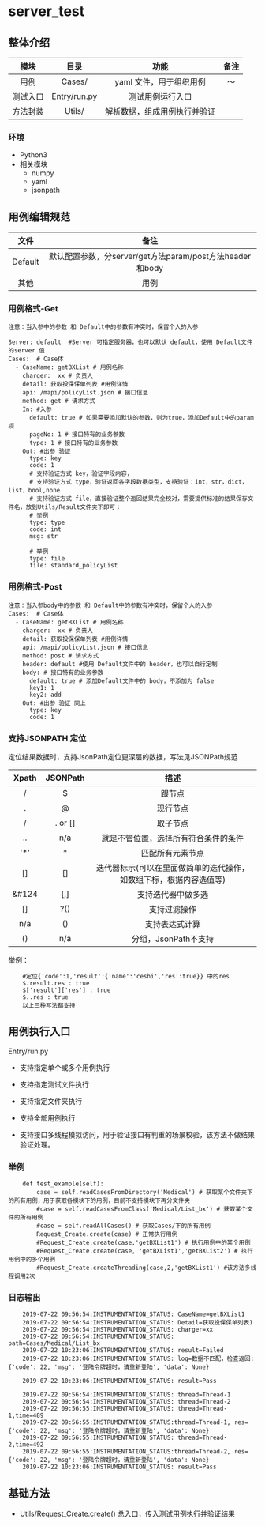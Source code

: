 # server_test
## 整体介绍

模块|目录|功能|备注
:---:|:---:|:---:|:---:
用例|Cases/|yaml 文件，用于组织用例|～
测试入口|Entry/run.py|测试用例运行入口|
方法封装|Utils/|解析数据，组成用例执行并验证|

### 环境
* Python3
* 相关模块
    * numpy
    * yaml 
    * jsonpath

## 用例编辑规范

文件|备注
:---:|:---:
Default|默认配置参数，分server/get方法param/post方法header和body
其他|用例

### 用例格式-Get
    注意：当入参中的参数 和 Default中的参数有冲突时，保留个人的入参

    Server: default  #Server 可指定服务器，也可以默认 default，使用 Default文件的server 值
    Cases:  # Case体
      - CaseName: getBXList # 用例名称
        charger:  xx # 负责人
        detail: 获取投保保单列表 #用例详情
        api: /mapi/policyList.json # 接口信息
        method: get # 请求方式
        In: #入参
          default: true # 如果需要添加默认的参数，则为true，添加Default中的param 项
          pageNo: 1 # 接口特有的业务参数
          type: 1 # 接口特有的业务参数
        Out: #出参 验证
          type: key 
          code: 1
          # 支持验证方式 key，验证字段内容，
          # 支持验证方式 type，验证返回各字段数据类型，支持验证：int，str，dict，list，bool,none
          # 支持验证方式 file，直接验证整个返回结果完全校对，需要提供标准的结果保存文件名，放到Utils/Result文件夹下即可；
          # 举例
          type: type
          code: int
          msg: str
          
          # 举例 
          type: file
          file: standard_policyList          
### 用例格式-Post
    注意：当入参body中的参数 和 Default中的参数有冲突时，保留个人的入参
    Cases:  # Case体
      - CaseName: getBXList # 用例名称
        charger:  xx # 负责人
        detail: 获取投保保单列表 #用例详情
        api: /mapi/policyList.json # 接口信息
        method: post # 请求方式
        header: default #使用 Default文件中的 header，也可以自行定制
        body: # 接口特有的业务参数
          default: true # 添加Default文件中的 body，不添加为 false
          key1: 1
          key2: add
        Out: #出参 验证 同上
          type: key 
          code: 1

### 支持JSONPATH 定位

定位结果数据时，支持JsonPath定位更深层的数据，写法见JSONPath规范

Xpath|	JSONPath|	描述
:---:|:---:|:---:
/|	$	|跟节点
.	|@	|现行节点
/	|. or []	|取子节点
..	|n/a	|就是不管位置，选择所有符合条件的条件
 '*'	|*	|匹配所有元素节点
[]	|[]	|迭代器标示(可以在里面做简单的迭代操作，如数组下标，根据内容选值等)
&#124|	[,]	|支持迭代器中做多选
[]	|?()|	支持过滤操作
n/a	|()	|支持表达式计算
()	|n/a	|分组，JsonPath不支持     


举例：
        
        #定位{'code':1,'result':{'name':'ceshi','res':true}} 中的res
        $.result.res : true
        $['result']['res'] : true
        $..res : true
        以上三种写法都支持


## 用例执行入口

Entry/run.py

* 支持指定单个或多个用例执行
* 支持指定测试文件执行
* 支持指定文件夹执行
* 支持全部用例执行

* 支持接口多线程模拟访问，用于验证接口有判重的场景校验，该方法不做结果验证处理。

### 举例
        def test_example(self):
            case = self.readCasesFromDirectory('Medical') # 获取某个文件夹下的所有用例，用于获取各模块下的用例，目前不支持模块下再分文件夹
            #case = self.readCasesFromClass('Medical/List_bx') # 获取某个文件的所有用例
            #case = self.readAllCases() # 获取Cases/下的所有用例
            Request_Create.create(case) # 正常执行用例
            #Request_Create.create(case,'getBXList1') # 执行用例中的某个用例
            #Request_Create.create(case, 'getBXList1','getBXList2') # 执行用例中的多个用例
            #Request_Create.createThreading(case,2,'getBXList1') #该方法多线程调用2次
            
            
### 日志输出

        2019-07-22 09:56:54:INSTRUMENTATION_STATUS: CaseName=getBXList1
        2019-07-22 09:56:54:INSTRUMENTATION_STATUS: Detail=获取投保保单列表1
        2019-07-22 09:56:54:INSTRUMENTATION_STATUS: charger=xx
        2019-07-22 09:56:54:INSTRUMENTATION_STATUS: path=Cases/Medical/List_bx
        2019-07-22 10:23:06:INSTRUMENTATION_STATUS: result=Failed
        2019-07-22 10:23:06:INSTRUMENTATION_STATUS: log=数据不匹配，检查返回:{'code': 22, 'msg': '登陆令牌超时，请重新登陆', 'data': None}
        
        2019-07-22 10:23:06:INSTRUMENTATION_STATUS: result=Pass
        
        2019-07-22 09:56:54:INSTRUMENTATION_STATUS: thread=Thread-1
        2019-07-22 09:56:54:INSTRUMENTATION_STATUS: thread=Thread-2
        2019-07-22 09:56:55:INSTRUMENTATION_STATUS: thread=Thread-1,time=489
        2019-07-22 09:56:55:INSTRUMENTATION_STATUS:thread=Thread-1, res={'code': 22, 'msg': '登陆令牌超时，请重新登陆', 'data': None}
        2019-07-22 09:56:55:INSTRUMENTATION_STATUS: thread=Thread-2,time=492
        2019-07-22 09:56:55:INSTRUMENTATION_STATUS:thread=Thread-2, res={'code': 22, 'msg': '登陆令牌超时，请重新登陆', 'data': None}
        2019-07-22 10:23:06:INSTRUMENTATION_STATUS: result=Pass
## 基础方法

* Utils/Request_Create.create() 总入口，传入测试用例执行并验证结果

